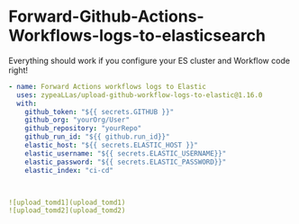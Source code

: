 # Forward-Github-Actions-Workflows-logs-to-elasticsearch


Everything should work if you configure your ES cluster and Workflow code right!


```yaml
- name: Forward Actions workflows logs to Elastic
  uses: zypeaLLas/upload-github-workflow-logs-to-elastic@1.16.0
  with:
    github_token: "${{ secrets.GITHUB }}"
    github_org: "yourOrg/User"
    github_repository: "yourRepo"
    github_run_id: "${{ github.run_id}}"
    elastic_host: "${{ secrets.ELASTIC_HOST }}"
    elastic_username: "${{ secrets.ELASTIC_USERNAME}}"
    elastic_password: "${{ secrets.ELASTIC_PASSWORD}}"
    elastic_index: "ci-cd"



![upload_tomd1](upload_tomd1)
![upload_tomd2](upload_tomd2)


